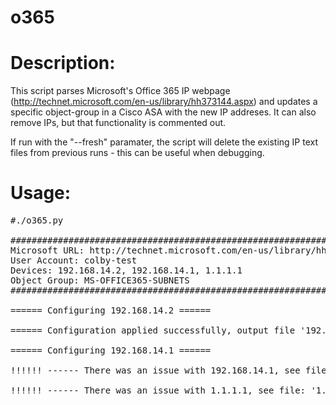 o365
======

# Description:
This script parses Microsoft's Office 365 IP webpage (http://technet.microsoft.com/en-us/library/hh373144.aspx) 
and updates a specific object-group in a Cisco ASA with the new IP addreses. It can also remove IPs, but that 
functionality is commented out. 

If run with the "--fresh" paramater, the script will delete the existing IP text files from 
previous runs - this can be useful when debugging.

# Usage:
<pre>
#./o365.py 

###############################################################################################
Microsoft URL: http://technet.microsoft.com/en-us/library/hh373144.aspx
User Account: colby-test
Devices: 192.168.14.2, 192.168.14.1, 1.1.1.1
Object Group: MS-OFFICE365-SUBNETS
###############################################################################################

====== Configuring 192.168.14.2 ======

====== Configuration applied successfully, output file '192.168.14.2_2014-07-12_23-38.out' was created ======

====== Configuring 192.168.14.1 ======

!!!!!! ------ There was an issue with 192.168.14.1, see file: '192.168.14.1_2014-07-12_23-38.error.out' ------ !!!!!!

!!!!!! ------ There was an issue with 1.1.1.1, see file: '1.1.1.1_2014-07-12_23-38.error.out' ------ !!!!!!
</pre>
